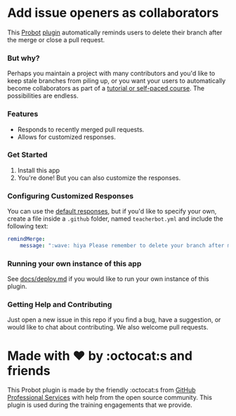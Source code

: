 # Add issue openers as collaborators

This [Probot](https://github.com/probot/probot/) [plugin](https://github.com/probot/probot/#plugins) automatically reminds users to delete their branch after the merge or close a pull request.

### But why?

Perhaps you maintain a project with many contributors and you'd like to keep stale branches from piling up, or you want your users to automatically become collaborators as part of a [tutorial or self-paced course](https://services.github.com/on-demand/intro-to-github/join-class-repository). The possibilities are endless.

### Features

- Responds to recently merged pull requests.
- Allows for customized responses.

### Get Started

1. Install this app
1. You're done! But you can also customize the responses.

### Configuring Customized Responses

You can use the [default responses](lib/defaults.js), but if you'd like to specify your own, create a file inside a `.github` folder, named `teacherbot.yml` and include the following text:

```yml
remindMerge: 
    message: ":wave: hiya Please remember to delete your branch after merging or closing if you haven\'t done so already."
```

### Running your own instance of this app

See [docs/deploy.md](docs/deploy.md) if you would like to run your own instance of this plugin.

### Getting Help and Contributing

Just open a new issue in this repo if you find a bug, have a suggestion, or would like to chat about contributing. We also welcome pull requests.

# Made with :heart: by :octocat:s and friends

This Probot plugin is made by the friendly :octocat:s from [GitHub Professional Services](https://services.github.com) with help from the open source community. This plugin is used during the training engagements that we provide.
